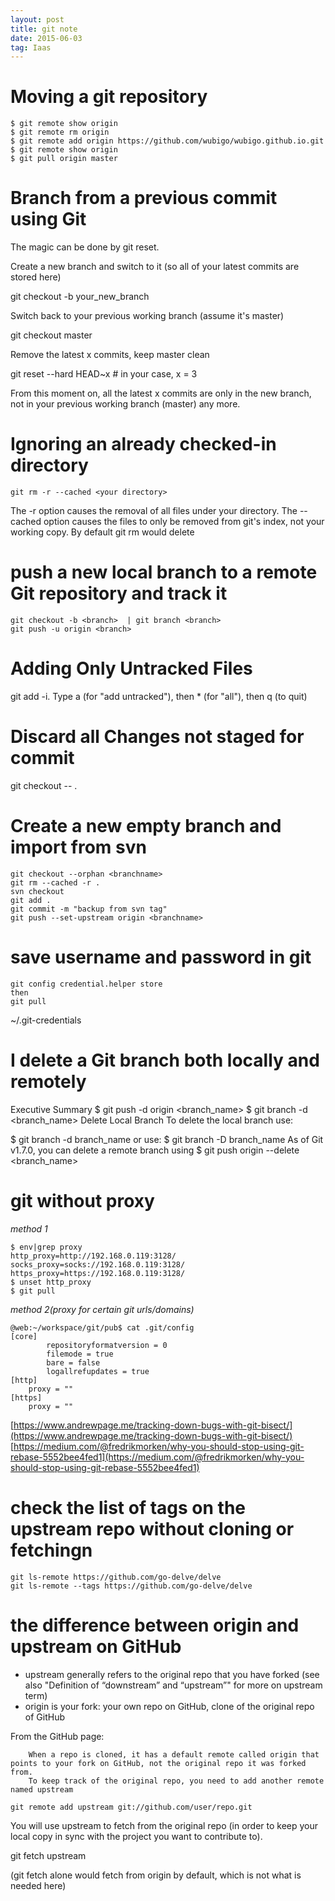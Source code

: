```yaml
---
layout: post
title: git note
date: 2015-06-03
tag: Iaas
---
```


# Moving a git repository

```
$ git remote show origin 
$ git remote rm origin
$ git remote add origin https://github.com/wubigo/wubigo.github.io.git
$ git remote show origin
$ git pull origin master
```

# Branch from a previous commit using Git

The magic can be done by git reset.

Create a new branch and switch to it (so all of your latest commits are stored here)

git checkout -b your_new_branch

Switch back to your previous working branch (assume it's master)

git checkout master

Remove the latest x commits, keep master clean

git reset --hard HEAD~x    # in your case, x = 3

From this moment on, all the latest x commits are only in the new branch, not in your previous working branch (master) any more.



# Ignoring an already checked-in directory
```
git rm -r --cached <your directory>
```
The -r option causes the removal of all files under your directory.
The --cached option causes the files to only be removed from git's index, not your working copy. By default git rm <file> would delete <file>

# push a new local branch to a remote Git repository and track it
```
git checkout -b <branch>  | git branch <branch>
git push -u origin <branch>
```

# Adding Only Untracked Files

git add -i. Type a (for "add untracked"), then * (for "all"), then q (to quit)


# Discard all Changes not staged for commit
git checkout -- .

# Create a new empty branch and import from svn
```
git checkout --orphan <branchname>
git rm --cached -r .
svn checkout
git add .
git commit -m "backup from svn tag"
git push --set-upstream origin <branchname>
```

# save username and password in git
```
git config credential.helper store
then
git pull
```
~/.git-credentials

# I delete a Git branch both locally and remotely
Executive Summary
$ git push -d origin <branch_name>
$ git branch -d <branch_name>
Delete Local Branch
To delete the local branch use:

$ git branch -d branch_name
or use:
$ git branch -D branch_name
As of Git v1.7.0, you can delete a remote branch using
$ git push origin --delete <branch_name>


# git without proxy
*method 1*
```
$ env|grep proxy
http_proxy=http://192.168.0.119:3128/
socks_proxy=socks://192.168.0.119:3128/
https_proxy=https://192.168.0.119:3128/
$ unset http_proxy
$ git pull
```
*method 2(proxy for certain git urls/domains)*
```
@web:~/workspace/git/pub$ cat .git/config
[core]
        repositoryformatversion = 0
        filemode = true
        bare = false
        logallrefupdates = true
[http]
    proxy = ""
[https]
    proxy = ""
```

[https://www.andrewpage.me/tracking-down-bugs-with-git-bisect/](https://www.andrewpage.me/tracking-down-bugs-with-git-bisect/)
[https://medium.com/@fredrikmorken/why-you-should-stop-using-git-rebase-5552bee4fed1](https://medium.com/@fredrikmorken/why-you-should-stop-using-git-rebase-5552bee4fed1)



# check the list of tags on the upstream repo without cloning or fetchingn 
```
git ls-remote https://github.com/go-delve/delve
git ls-remote --tags https://github.com/go-delve/delve
```

# the difference between origin and upstream on GitHub

* upstream generally refers to the original repo that you have forked
    (see also "Definition of “downstream” and “upstream”" for more on upstream term)
* origin is your fork: your own repo on GitHub, clone of the original repo of GitHub

From the GitHub page:

```
    When a repo is cloned, it has a default remote called origin that points to your fork on GitHub, not the original repo it was forked from.
    To keep track of the original repo, you need to add another remote named upstream
```

```
git remote add upstream git://github.com/user/repo.git
```

You will use upstream to fetch from the original repo (in order to keep your local copy in sync with the project you want to contribute to).

git fetch upstream

(git fetch alone would fetch from origin by default, which is not what is needed here)
